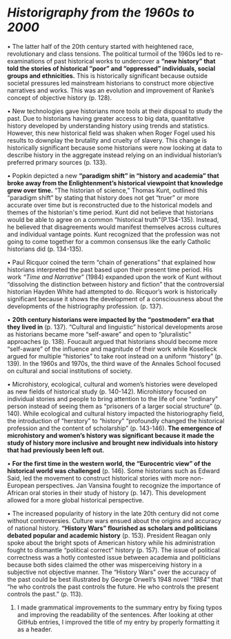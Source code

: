 # ***Historigraphy from the 1960s to 2000***

•	The latter half of the 20th century started with heightened race, revolutionary and class tensions. The political turmoil of the 1960s led to re-examinations of past historical works to undercover a **“new history” that told the stories of historical “poor” and “oppressed” individuals, social groups and ethnicities.** This is historically significant because outside societal pressures led mainstream historians to construct more objective narratives and works. This was an evolution and improvement of Ranke’s concept of objective history (p. 128). 

•	New technologies gave historians more tools at their disposal to study the past. Due to historians having greater access to big data, quantitative history developed by understanding history using trends and statistics. However, this new historical field was shaken when Roger Fogel used his results to downplay the brutality and cruelty of slavery. This change is historically significant because some historians were now looking at data to describe history in the aggregate instead relying on an individual historian’s preferred primary sources (p. 133). 

•	Popkin depicted a new **“paradigm shift” in “history and academia” that broke away from the Enlightenment’s historical viewpoint that knowledge grew over time.** “The historian of science,” Thomas Kunt, outlined this “paradigm shift” by stating that history does not get “truer” or more accurate over time but is reconstructed due to the historical models and themes of the historian's time period. Kunt did not believe that historians would be able to agree on a common “historical truth"(P.134-135). Instead, he believed that disagreements would manifest themselves across cultures and individual vantage points. Kunt recognized that the profession was not going to come together for a common consensus like the early Catholic historians did (p. 134-135). 

•	Paul Ricquor coined the term “chain of generations” that explained how historians interpreted the past based upon their present time period. His work *“Time and Narrative”* (1984) expanded upon the work of Kunt without “dissolving the distinction between history and fiction” that the controversial historian Hayden White had attempted to do. Ricquor’s work is historically significant because it shows the development of a consciousness about the developments of the histriography profession. (p. 137). 

•	**20th century historians were impacted by the “postmodern” era that they lived in** (p. 137). “Cultural and linguistic” historical developments arose as historians became more “self-aware” and open to “pluralistic” approaches (p. 138). Foucault argued that historians should become more “self-aware” of the influence and magnitude of their work while Koselleck argued for multiple “histories” to take root instead on a uniform “history” (p. 139). In the 1960s and 1970s, the third wave of the Annales School focused on cultural and social institutions of society.

•	Microhistory, ecological, cultural and women’s histories were developed as new fields of historical study (p. 140-142). Microhistory focused on individual stories and people to bring attention to the life of one “ordinary” person instead of seeing them as “prisoners of a larger social structure” (p. 140). While ecological and cultural history impacted the historiography field, the introduction of “herstory” to “history” “profoundly changed the historical profession and the content of scholarship” (p. 143-146). **The emergence of microhistory and women’s history was significant because it made the study of history more inclusive and brought new individuals into history that had previously been left out.** 

•	**For the first time in the western world, the “Eurocentric view” of the historical world was challenged** (p. 146). Some historians such as Edward Said, led the movement to construct historical stories with more non-European perspectives. Jan Vansina fought to recognize the importance of African oral stories in their study of history (p. 147). This development allowed for a more global historical perspective.  

•	The increased popularity of history in the late 20th century did not come without controversies. Culture wars ensued about the origins and accuracy of national history. **“History Wars” flourished as scholars and politicians debated popular and academic history** (p. 153). President Reagan only spoke about the bright spots of American history while his administration fought to dismantle “political correct” history (p. 157). The issue of political correctness was a hotly contested issue between academia and politicians because both sides claimed the other was misperceiving history in a subjective not objective manner. The “History Wars” over the accuracy of the past could be best illustrated by George Orwell’s 1948 novel *“1984”* that “he who controls the past controls the future. He who controls the present controls the past.” (p. 113). 

1.	I made grammatical improvements to the summary entry by fixing typos and improving the readability of the sentences. After looking at other GitHub entries, I improved the title of my entry by properly formatting it as a header. 

